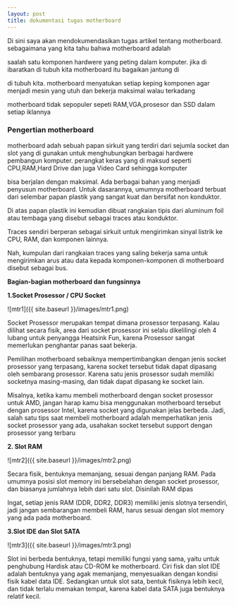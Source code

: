 ```yaml
---
layout: post
title: dokumentasi tugas motherboard
---
```


Di sini saya akan mendokumendasikan tugas artikel tentang motherboard. sebagaimana yang kita tahu bahwa motherboard adalah 

saalah satu komponen hardwere yang peting dalam komputer. jika di ibaratkan di tubuh kita motherboard itu bagaikan jantung di 

di tubuh kita. motherboard menyatukan setiap keping komponen agar menjadi mesin yang utuh dan bekerja maksimal walau terkadang

motherboard tidak sepopuler sepeti RAM,VGA,prosesor dan SSD dalam setiap iklannya

### Pengertian motherboard

motherboard adah sebuah papan sirkuit yang terdiri dari sejumla socket dan slot yang di gunakan untuk menghubungkan berbagai hardwere pembangun komputer. perangkat keras yang di maksud seperti CPU,RAM,Hard Drive dan juga Video Card sehingga komputer

bisa berjalan dengan maksimal. Ada berbagai bahan yang menjadi penyusun motherboard. Untuk dasarannya, umumnya motherboard terbuat dari selembar papan plastik yang sangat kuat dan bersifat non konduktor.

Di atas papan plastik ini kemudian dibuat rangkaian tipis dari aluminum foil atau tembaga yang disebut sebagai traces atau konduktor.  

Traces sendiri berperan sebagai sirkuit untuk mengirimkan sinyal listrik ke CPU, RAM, dan komponen lainnya. 

Nah, kumpulan dari rangkaian traces yang saling bekerja sama untuk mengirimkan arus atau data kepada komponen-komponen di motherboard disebut sebagai bus. 


__Bagian-bagian motherboard dan fungsinnya__

**1.Socket Prosessor / CPU Socket**

  ![mtr1]({{ site.baseurl }}/images/mtr1.png)

  Socket Prosessor merupakan tempat dimana prosessor terpasang. Kalau dilihat secara fisik, area dari socket prosessor ini selalu dikelilingi oleh 4 lubang untuk penyangga Heatsink Fun, karena Prosessor sangat memerlukan penghantar panas saat bekerja.
  
Pemilihan motherboard sebaiknya mempertimbangkan dengan jenis socket prosessor yang terpasang, karena socket tersebut tidak dapat dipasang oleh sembarang prosessor. Karena satu jenis prosessor sudah memiliki socketnya masing-masing, dan tidak dapat dipasang ke socket lain.

Misalnya, ketika kamu membeli motherboard dengan socket prosessor untuk AMD, jangan harap kamu bisa menggunakan motherboard tersebut dengan prosessor Intel, karena socket yang digunakan jelas berbeda. Jadi, salah satu tips saat membeli motherboard adalah memperhatikan jenis socket prosessor yang ada, usahakan socket tersebut support dengan prosessor yang terbaru

**2. Slot RAM**

  ![mtr2]({{ site.baseurl }}/images/mtr2.png)

Secara fisik, bentuknya memanjang, sesuai dengan panjang RAM. Pada umumnya posisi slot memory ini bersebelahan dengan socket prosessor, dan biasanya jumlahnya lebih dari satu slot. Disinilah RAM dipas

Ingat, setiap jenis RAM (DDR, DDR2, DDR3) memiliki jenis slotnya tersendiri, jadi jangan sembarangan membeli RAM, harus sesuai dengan slot memory yang ada pada motherboard.

**3.Slot IDE dan Slot SATA**

  ![mtr3]({{ site.baseurl }}/images/mtr3.png)

  Slot ini berbeda bentuknya, tetapi memiliki fungsi yang sama, yaitu untuk penghubung Hardisk atau CD-ROM ke motherboard. Ciri fisk dan slot IDE adalah bentuknya yang agak memanjang, menyesuaikan dengan kondisi fisik kabel data IDE. Sedangkan untuk slot sata, bentuk fisiknya lebih kecil, dan tidak terlalu memakan tempat, karena kabel data SATA juga bentuknya relatif kecil.





















   













